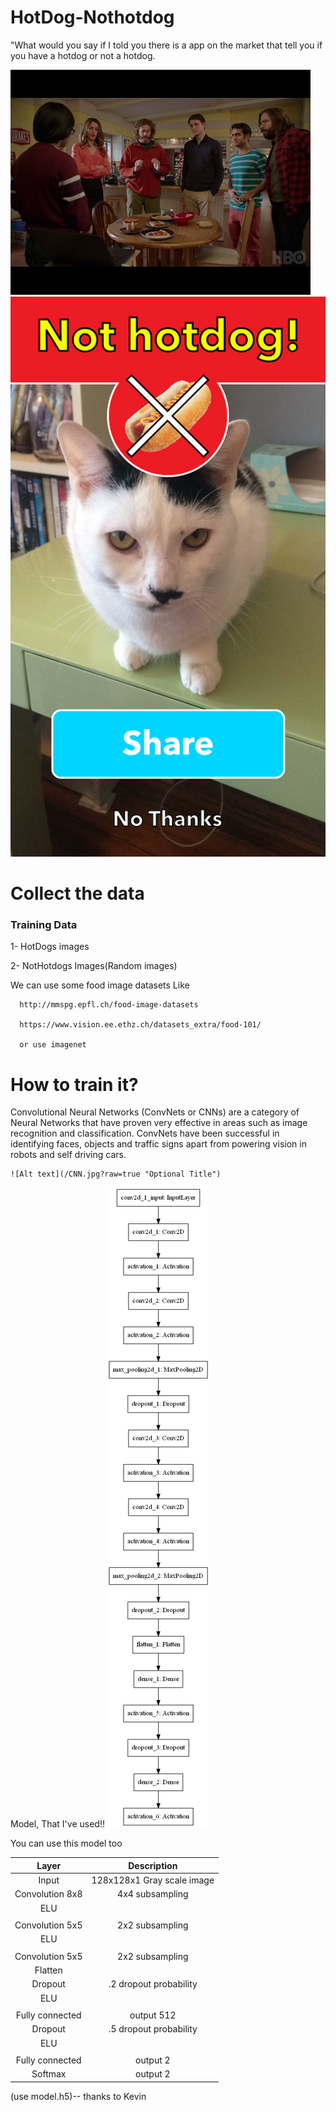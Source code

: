 # HotDog-Nothotdog

"What would you say if I told you there is a app on the market that tell you if you have a hotdog or not a hotdog. 


![Alt text](/687474703a2f2f696d672e796f75747562652e636f6d2f76692f41436d79647446445447732f302e6a7067.jpg?raw=true "Optional Title")
![Alt text](/cat.jpg?raw=true "Optional Title")

# Collect the data
  <h3> Training Data</h3>
  
  1- HotDogs images
  
  2- NotHotdogs Images(Random images)
  
  
We can use some food image datasets Like
    
      http://mmspg.epfl.ch/food-image-datasets
      
      https://www.vision.ee.ethz.ch/datasets_extra/food-101/
      
      or use imagenet

# How to train it?
  Convolutional Neural Networks (ConvNets or CNNs) are a category of Neural Networks that have proven very effective in areas such as image recognition and classification. ConvNets have been successful in identifying faces, objects and traffic signs apart from powering vision in robots and self driving cars.    



    ![Alt text](/CNN.jpg?raw=true "Optional Title")

Model, That I've used!!
![Alt text](/model.png?raw=true "Optional Title")
 
 You can use this model too 
 <table>
<thead>
<tr>
<th align="center">Layer</th>
<th align="center">Description</th>
</tr>
</thead>
<tbody>
<tr>
<td align="center">Input</td>
<td align="center">128x128x1 Gray scale image</td>
</tr>
<tr>
<td align="center">Convolution 8x8</td>
<td align="center">4x4 subsampling</td>
</tr>
<tr>
<td align="center">ELU</td>
<td align="center"></td>
</tr>
<tr>
<td align="center"></td>
<td align="center"></td>
</tr>
<tr>
<td align="center">Convolution 5x5</td>
<td align="center">2x2 subsampling</td>
</tr>
<tr>
<td align="center">ELU</td>
<td align="center"></td>
</tr>
<tr>
<td align="center"></td>
<td align="center"></td>
</tr>
<tr>
<td align="center">Convolution 5x5</td>
<td align="center">2x2 subsampling</td>
</tr>
<tr>
<td align="center">Flatten</td>
<td align="center"></td>
</tr>
<tr>
<td align="center">Dropout</td>
<td align="center">.2 dropout probability</td>
</tr>
<tr>
<td align="center">ELU</td>
<td align="center"></td>
</tr>
<tr>
<td align="center"></td>
<td align="center"></td>
</tr>
<tr>
<td align="center">Fully connected</td>
<td align="center">output 512</td>
</tr>
<tr>
<td align="center">Dropout</td>
<td align="center">.5 dropout probability</td>
</tr>
<tr>
<td align="center">ELU</td>
<td align="center"></td>
</tr>
<tr>
<td align="center"></td>
<td align="center"></td>
</tr>
<tr>
<td align="center">Fully connected</td>
<td align="center">output 2</td>
</tr>
<tr>
<td align="center">Softmax</td>
<td align="center">output 2</td>
</tr></tbody></table>

(use model.h5)-- thanks to Kevin
